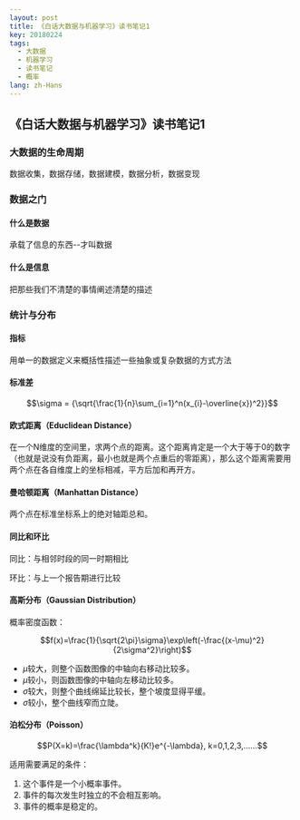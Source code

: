 ```yaml
---
layout: post
title: 《白话大数据与机器学习》读书笔记1
key: 20180224
tags:
  - 大数据
  - 机器学习
  - 读书笔记
  - 概率
lang: zh-Hans
---
```


## 《白话大数据与机器学习》读书笔记1

### 大数据的生命周期

数据收集，数据存储，数据建模，数据分析，数据变现

### 数据之门

#### 什么是数据

承载了信息的东西--才叫数据

#### 什么是信息

把那些我们不清楚的事情阐述清楚的描述
<!--more-->
### 统计与分布

#### 指标

用单一的数据定义来概括性描述一些抽象或复杂数据的方式方法

#### 标准差

$$\sigma = {\sqrt{\frac{1}{n}\sum_{i=1}^n(x_{i}-\overline{x})^2}}$$ 

#### 欧式距离（Educlidean Distance）

在一个N维度的空间里，求两个点的距离。这个距离肯定是一个大于等于0的数字（也就是说没有负距离，最小也就是两个点重后的零距离），那么这个距离需要用两个点在各自维度上的坐标相减，平方后加和再开方。

#### 曼哈顿距离（Manhattan Distance）

两个点在标准坐标系上的绝对轴距总和。

#### 同比和环比

同比：与相邻时段的同一时期相比

环比：与上一个报告期进行比较

#### 高斯分布（Gaussian Distribution）

概率密度函数：

$$f(x)=\frac{1}{\sqrt{2\pi}\sigma}\exp\left(-\frac{(x-\mu)^2}{2\sigma^2}\right)$$

* $\mu$较大，则整个函数图像的中轴向右移动比较多。
* $\mu$较小，则函数图像的中轴向左移动比较多。
* $\sigma$较大，则整个曲线绵延比较长，整个坡度显得平缓。
* $\sigma$较小，整个曲线窄而立陡。

#### 泊松分布（Poisson）

$$P(X=k)=\frac{\lambda^k}{K!}e^{-\lambda}, k=0,1,2,3,……$$

适用需要满足的条件：
1. 这个事件是一个小概率事件。
2. 事件的每次发生时独立的不会相互影响。
3. 事件的概率是稳定的。


